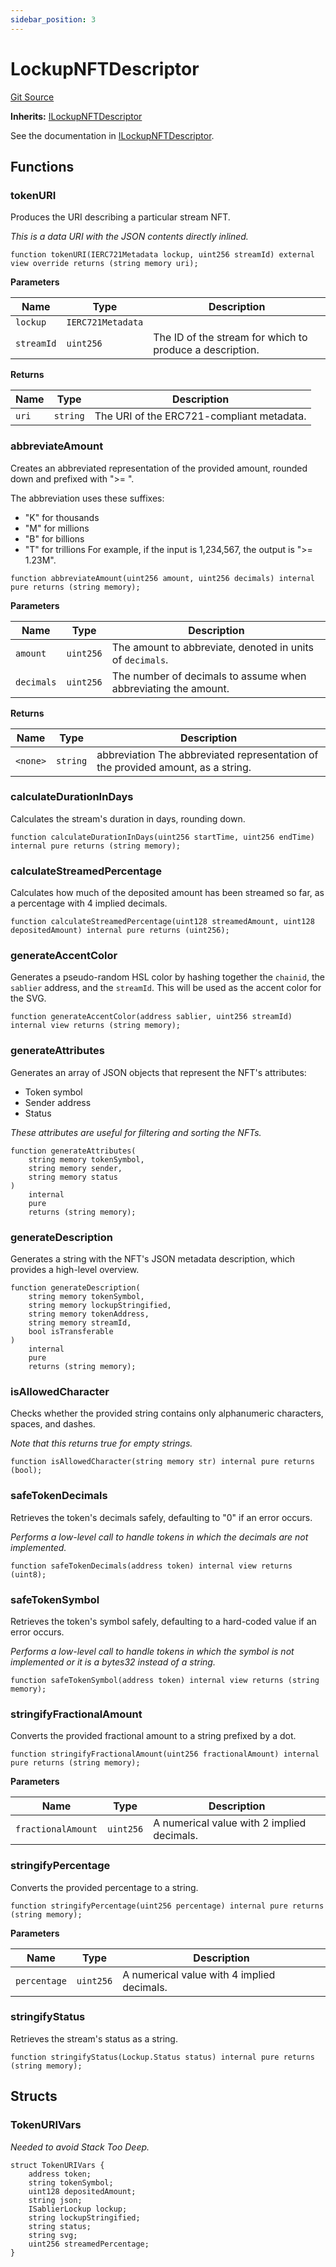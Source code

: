 ```yaml
---
sidebar_position: 3
---
```


# LockupNFTDescriptor

[Git Source](https://github.com/sablier-labs/lockup/blob/58eaac45c20c57a93b73d887c714e68f061ec3e6/src/LockupNFTDescriptor.sol)

**Inherits:** [ILockupNFTDescriptor](/docs/reference/lockup/contracts/interfaces/interface.ILockupNFTDescriptor.md)

See the documentation in
[ILockupNFTDescriptor](/docs/reference/lockup/contracts/interfaces/interface.ILockupNFTDescriptor.md).

## Functions

### tokenURI

Produces the URI describing a particular stream NFT.

_This is a data URI with the JSON contents directly inlined._

```solidity
function tokenURI(IERC721Metadata lockup, uint256 streamId) external view override returns (string memory uri);
```

**Parameters**

| Name       | Type              | Description                                              |
| ---------- | ----------------- | -------------------------------------------------------- |
| `lockup`   | `IERC721Metadata` |                                                          |
| `streamId` | `uint256`         | The ID of the stream for which to produce a description. |

**Returns**

| Name  | Type     | Description                               |
| ----- | -------- | ----------------------------------------- |
| `uri` | `string` | The URI of the ERC721-compliant metadata. |

### abbreviateAmount

Creates an abbreviated representation of the provided amount, rounded down and prefixed with ">= ".

The abbreviation uses these suffixes:

- "K" for thousands
- "M" for millions
- "B" for billions
- "T" for trillions For example, if the input is 1,234,567, the output is ">= 1.23M".

```solidity
function abbreviateAmount(uint256 amount, uint256 decimals) internal pure returns (string memory);
```

**Parameters**

| Name       | Type      | Description                                                    |
| ---------- | --------- | -------------------------------------------------------------- |
| `amount`   | `uint256` | The amount to abbreviate, denoted in units of `decimals`.      |
| `decimals` | `uint256` | The number of decimals to assume when abbreviating the amount. |

**Returns**

| Name     | Type     | Description                                                                      |
| -------- | -------- | -------------------------------------------------------------------------------- |
| `<none>` | `string` | abbreviation The abbreviated representation of the provided amount, as a string. |

### calculateDurationInDays

Calculates the stream's duration in days, rounding down.

```solidity
function calculateDurationInDays(uint256 startTime, uint256 endTime) internal pure returns (string memory);
```

### calculateStreamedPercentage

Calculates how much of the deposited amount has been streamed so far, as a percentage with 4 implied decimals.

```solidity
function calculateStreamedPercentage(uint128 streamedAmount, uint128 depositedAmount) internal pure returns (uint256);
```

### generateAccentColor

Generates a pseudo-random HSL color by hashing together the `chainid`, the `sablier` address, and the `streamId`. This
will be used as the accent color for the SVG.

```solidity
function generateAccentColor(address sablier, uint256 streamId) internal view returns (string memory);
```

### generateAttributes

Generates an array of JSON objects that represent the NFT's attributes:

- Token symbol
- Sender address
- Status

_These attributes are useful for filtering and sorting the NFTs._

```solidity
function generateAttributes(
    string memory tokenSymbol,
    string memory sender,
    string memory status
)
    internal
    pure
    returns (string memory);
```

### generateDescription

Generates a string with the NFT's JSON metadata description, which provides a high-level overview.

```solidity
function generateDescription(
    string memory tokenSymbol,
    string memory lockupStringified,
    string memory tokenAddress,
    string memory streamId,
    bool isTransferable
)
    internal
    pure
    returns (string memory);
```

### isAllowedCharacter

Checks whether the provided string contains only alphanumeric characters, spaces, and dashes.

_Note that this returns true for empty strings._

```solidity
function isAllowedCharacter(string memory str) internal pure returns (bool);
```

### safeTokenDecimals

Retrieves the token's decimals safely, defaulting to "0" if an error occurs.

_Performs a low-level call to handle tokens in which the decimals are not implemented._

```solidity
function safeTokenDecimals(address token) internal view returns (uint8);
```

### safeTokenSymbol

Retrieves the token's symbol safely, defaulting to a hard-coded value if an error occurs.

_Performs a low-level call to handle tokens in which the symbol is not implemented or it is a bytes32 instead of a
string._

```solidity
function safeTokenSymbol(address token) internal view returns (string memory);
```

### stringifyFractionalAmount

Converts the provided fractional amount to a string prefixed by a dot.

```solidity
function stringifyFractionalAmount(uint256 fractionalAmount) internal pure returns (string memory);
```

**Parameters**

| Name               | Type      | Description                                |
| ------------------ | --------- | ------------------------------------------ |
| `fractionalAmount` | `uint256` | A numerical value with 2 implied decimals. |

### stringifyPercentage

Converts the provided percentage to a string.

```solidity
function stringifyPercentage(uint256 percentage) internal pure returns (string memory);
```

**Parameters**

| Name         | Type      | Description                                |
| ------------ | --------- | ------------------------------------------ |
| `percentage` | `uint256` | A numerical value with 4 implied decimals. |

### stringifyStatus

Retrieves the stream's status as a string.

```solidity
function stringifyStatus(Lockup.Status status) internal pure returns (string memory);
```

## Structs

### TokenURIVars

_Needed to avoid Stack Too Deep._

```solidity
struct TokenURIVars {
    address token;
    string tokenSymbol;
    uint128 depositedAmount;
    string json;
    ISablierLockup lockup;
    string lockupStringified;
    string status;
    string svg;
    uint256 streamedPercentage;
}
```
